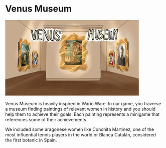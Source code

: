 # Venus Museum

<img src="./Pics/1.png" width="426px" height="240px"></img>

Venus Museum is heavily inspired in Wario Ware. In our game, you traverse a museum finding paintings of relevant women in history and you should help them to achieve their goals. Each painting represents a minigame that references some of their achievements. 

We included some aragonese women like Conchita Martinez, one of the most influential tennis players in the world or Blanca Catalán, considered the first botanic in Spain.
